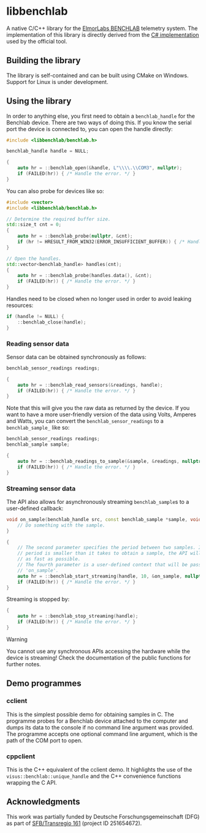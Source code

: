 # libbenchlab
A native C/C++ library for the [ElmorLabs BENCHLAB](https://benchlab.io/) telemetry system. The implementation of this library is directly derived from the [C# implementation](https://github.com/BenchLab-io/BENCHLAB.BENCHLAB_Core) used by the official tool.

## Building the library
The library is self-contained and can be built using CMake on Windows. Support for Linux is under development.

## Using the library
In order to anything else, you first need to obtain a `benchlab_handle` for the Benchlab device. There are two ways of doing this. If you know the serial port the device is connected to, you can open the handle directly:
```c++
#include <libbenchlab/benchlab.h>

benchlab_handle handle = NULL;

{
    auto hr = ::benchlab_open(&handle, L"\\\\.\\COM3", nullptr);
    if (FAILED(hr)) { /* Handle the error. */ }
}
```

You can also probe for devices like so:
```c++
#include <vector>
#include <libbenchlab/benchlab.h>

// Determine the required buffer size.
std::size_t cnt = 0;
{
    auto hr = ::benchlab_probe(nullptr, &cnt);
    if (hr != HRESULT_FROM_WIN32(ERROR_INSUFFICIENT_BUFFER)) { /* Handle the error. */ }
}

// Open the handles.
std::vector<benchlab_handle> handles(cnt);
{
    auto hr = ::benchlab_probe(handles.data(), &cnt);
    if (FAILED(hr)) { /* Handle the error. */ }
}
```

Handles need to be closed when no longer used in order to avoid leaking resources:
```c++
if (handle != NULL) {
    ::benchlab_close(handle);
}
```

### Reading sensor data
Sensor data can be obtained synchronously as follows:
```c++
benchlab_sensor_readings readings;

{
    auto hr = ::benchlab_read_sensors(&readings, handle);
    if (FAILED(hr)) { /* Handle the error. */ }
}
```

Note that this will give you the raw data as returned by the device. If you want to have a more user-friendly version of the data using Volts, Amperes and Watts, you can convert the `benchlab_sensor_readings` to a `benchlab_sample_` like so:
```c++
benchlab_sensor_readings readings;
benchlab_sample sample;

{
    auto hr = ::benchlab_readings_to_sample(&sample, &readings, nullptr);
    if (FAILED(hr)) { /* Handle the error. */ }
}
```

### Streaming sensor data
The API also allows for asynchronously streaming `benchlab_sample`s to a user-defined callback:
```c++
void on_sample(benchlab_handle src, const benchlab_sample *sample, void *ctx) {
    // Do something with the sample.
}

{
    // The second parameter specifies the period between two samples. If the
    // period is smaller than it takes to obtain a sample, the API will stream
    // as fast as possible.
    // The fourth parameter is a user-defined context that will be passed to
    // 'on_sample'.
    auto hr = ::benchlab_start_streaming(handle, 10, &on_sample, nullptr);
    if (FAILED(hr)) { /* Handle the error. */ }
}
```

Streaming is stopped by:
```c++
{
    auto hr = ::benchlab_stop_streaming(handle);
    if (FAILED(hr)) { /* Handle the error. */ }
}
```

> [!WARNING]
> You cannot use any synchronous APIs accessing the hardware while the device is streaming! Check the documentation of the public functions for further notes.

## Demo programmes
### cclient
This is the simplest possible demo for obtaining samples in C. The programme probes for a Benchlab device attached to the computer and dumps its data to the console if no command line argument was provided. The programme accepts one optional command line argument, which is the path of the COM port to open.

### cppclient
This is the C++ equivalent of the cclient demo. It highlights the use of the `visus::benchlab::unique_handle` and the C++ convenience functions wrapping the C API.

## Acknowledgments
This work was partially funded by Deutsche Forschungsgemeinschaft (DFG) as part of [SFB/Transregio 161](https://www.sfbtrr161.de) (project ID 251654672).
